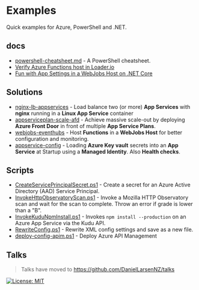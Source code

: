 # Examples

Quick examples for Azure, PowerShell and .NET.

## docs

* [powershell-cheatsheet.md](./docs/powershell-cheatsheet.md) - A PowerShell cheatsheet.
* [Verify Azure Functions host in Loader.io](./docs/verify-loader-azure-functions.md)
* [Fun with App Settings in a WebJobs Host on .NET Core](./docs/fun-with-appsettings.md)

## Solutions

* [nginx-lb-appservices](./nginx-lb-appservices) - Load balance two (or more) **App Services** with **nginx**
  running in a **Linux App Service** container
* [appserviceplan-scale-afd](./appserviceplan-scale-afd) - Achieve massive scale-out by deploying **Azure Front Door**
  in front of multiple **App Service Plans**.
* [webjobs-eventhubs](https://github.com/DanielLarsenNZ/messaging) - Host **Functions** in a **WebJobs Host** for better configuration
  and monitoring.
* [appservice-config](./appservice-config) - Loading **Azure Key vault** secrets into an **App Service** at
  Startup using a **Managed Identity**. Also **Health checks**.

## Scripts

* [CreateServicePrincipalSecret.ps1](/Scripts/Azure/CreateServicePrincipalSecret.ps1) -
  Create a secret for an Azure Active Directory (AAD) Service Principal.
* [InvokeHttpObservatoryScan.ps1](/Scripts/Test/InvokeHttpObservatoryScan.ps1) -
  Invoke a Mozilla HTTP Observatory scan and wait for the scan to complete. Throw an error if grade is lower than a "B".
* [InvokeKuduNpmInstall.ps1](/Scripts/Deploy/InvokeKuduNpmInstall.ps1) - Invokes
  `npm install --production` on an Azure App Service via the Kudu API.
* [RewriteConfig.ps1](/Scripts/Deploy/RewriteConfig.ps1) - Rewrite XML config
  settings and save as a new file.
* [deploy-config-apim.ps1](Scripts\Azure\deploy-config-apim.ps1) - Deploy Azure API Management

## Talks

> Talks have moved to <https://github.com/DanielLarsenNZ/talks>

[![License: MIT](https://img.shields.io/badge/License-MIT-yellow.svg)](/LICENSE)

